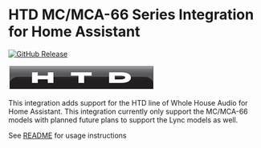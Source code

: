 # HTD MC/MCA-66 Series Integration for Home Assistant

[![GitHub Release][releases-shield]][releases]

![HTD](logo-htd.png)

This integration adds support for the HTD line of Whole House Audio for Home
Assistant. This integration currently only support the MC/MCA-66 models with
planned future plans to support the Lync models as well.

See [README](https://github.com/hikirsch/htd-home-assistant/blob/main/README.md) for usage instructions

[releases-shield]: https://img.shields.io/github/release/hikirsch/htd-home-assistant
[releases]: https://github.com/hikirsch/htd-home-assistant
